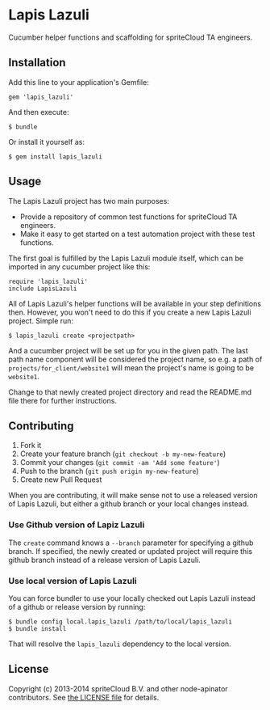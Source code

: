 # Lapis Lazuli

Cucumber helper functions and scaffolding for spriteCloud TA engineers.

## Installation

Add this line to your application's Gemfile:

    gem 'lapis_lazuli'

And then execute:

    $ bundle

Or install it yourself as:

    $ gem install lapis_lazuli

## Usage

The Lapis Lazuli project has two main purposes:

- Provide a repository of common test functions for spriteCloud TA engineers.
- Make it easy to get started on a test automation project with these test
  functions.

The first goal is fulfilled by the Lapis Lazuli module itself, which can be
imported in any cucumber project like this:

    require 'lapis_lazuli'
    include LapisLazuli

All of Lapis Lazuli's helper functions will be available in your step definitions
then. However, you won't need to do this if you create a new Lapis Lazuli project.
Simple run:

    $ lapis_lazuli create <projectpath>

And a cucumber project will be set up for you in the given path. The last path
name component will be considered the project name, so e.g. a path of
`projects/for_client/website1` will mean the project's name is going to be
`website1`.

Change to that newly created project directory and read the README.md file there
for further instructions.

## Contributing

1. Fork it
2. Create your feature branch (`git checkout -b my-new-feature`)
3. Commit your changes (`git commit -am 'Add some feature'`)
4. Push to the branch (`git push origin my-new-feature`)
5. Create new Pull Request

When you are contributing, it will make sense not to use a released version of
Lapis Lazuli, but either a github branch or your local changes instead.

### Use Github version of Lapiz Lazuli

The `create` command knows a `--branch` parameter for specifying a github branch.
If specified, the newly created or updated project will require this github
branch instead of a release version of Lapis Lazuli.

### Use local version of Lapis Lazuli

You can force bundler to use your locally checked out Lapis Lazuli instead of
a github or release version by running:

    $ bundle config local.lapis_lazuli /path/to/local/lapis_lazuli
    $ bundle install

That will resolve the `lapis_lazuli` dependency to the local version.

## License
Copyright (c) 2013-2014 spriteCloud B.V. and other node-apinator contributors. See [the LICENSE file](LICENSE) for details.
